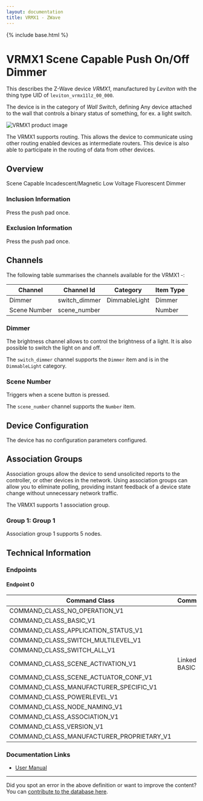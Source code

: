 ```yaml
---
layout: documentation
title: VRMX1 - ZWave
---
```


{% include base.html %}

# VRMX1 Scene Capable Push On/Off Dimmer
This describes the Z-Wave device *VRMX1*, manufactured by *Leviton* with the thing type UID of ```leviton_vrmx11lz_00_000```.

The device is in the category of *Wall Switch*, defining Any device attached to the wall that controls a binary status of something, for ex. a light switch.

![VRMX1 product image](https://www.cd-jackson.com/zwave_device_uploads/191/191_default.jpg)


The VRMX1 supports routing. This allows the device to communicate using other routing enabled devices as intermediate routers.  This device is also able to participate in the routing of data from other devices.

## Overview

Scene Capable Incadescent/Magnetic Low Voltage Fluorescent Dimmer

### Inclusion Information

Press the push pad once.

### Exclusion Information

Press the push pad once.

## Channels

The following table summarises the channels available for the VRMX1 -:

| Channel | Channel Id | Category | Item Type |
|---------|------------|----------|-----------|
| Dimmer | switch_dimmer | DimmableLight | Dimmer | 
| Scene Number | scene_number |  | Number | 

### Dimmer

The brightness channel allows to control the brightness of a light.
            It is also possible to switch the light on and off.

The ```switch_dimmer``` channel supports the ```Dimmer``` item and is in the ```DimmableLight``` category.

### Scene Number

Triggers when a scene button is pressed.

The ```scene_number``` channel supports the ```Number``` item.



## Device Configuration

The device has no configuration parameters configured.

## Association Groups

Association groups allow the device to send unsolicited reports to the controller, or other devices in the network. Using association groups can allow you to eliminate polling, providing instant feedback of a device state change without unnecessary network traffic.

The VRMX1 supports 1 association group.

### Group 1: Group 1


Association group 1 supports 5 nodes.

## Technical Information

### Endpoints

#### Endpoint 0

| Command Class | Comment |
|---------------|---------|
| COMMAND_CLASS_NO_OPERATION_V1| |
| COMMAND_CLASS_BASIC_V1| |
| COMMAND_CLASS_APPLICATION_STATUS_V1| |
| COMMAND_CLASS_SWITCH_MULTILEVEL_V1| |
| COMMAND_CLASS_SWITCH_ALL_V1| |
| COMMAND_CLASS_SCENE_ACTIVATION_V1| Linked to BASIC|
| COMMAND_CLASS_SCENE_ACTUATOR_CONF_V1| |
| COMMAND_CLASS_MANUFACTURER_SPECIFIC_V1| |
| COMMAND_CLASS_POWERLEVEL_V1| |
| COMMAND_CLASS_NODE_NAMING_V1| |
| COMMAND_CLASS_ASSOCIATION_V1| |
| COMMAND_CLASS_VERSION_V1| |
| COMMAND_CLASS_MANUFACTURER_PROPRIETARY_V1| |

### Documentation Links

* [User Manual](https://www.cd-jackson.com/zwave_device_uploads/191/DI-031-VRMX1-02A-W.pdf)

---

Did you spot an error in the above definition or want to improve the content?
You can [contribute to the database here](http://www.cd-jackson.com/index.php/zwave/zwave-device-database/zwave-device-list/devicesummary/191).
